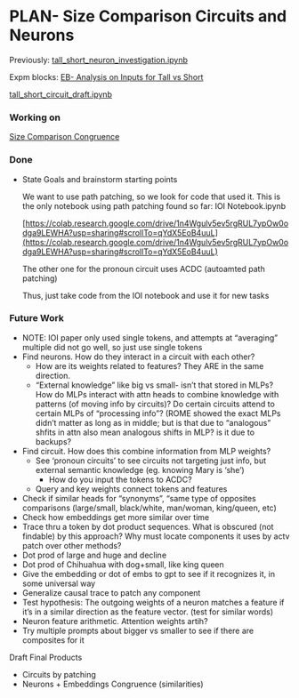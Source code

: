 # PLAN- Size Comparison Circuits and Neurons

Previously: [tall_short_neuron_investigation.ipynb](../Code%20Notebooks%20432b45bb746f43eabf4172f69d384f8a/tall_short_neuron_investigation%20ipynb%20b6fb8fd5adfc47f4b7b737249042ae53.md)

Expm blocks: [EB- Analysis on Inputs for Tall vs Short](../Experimental%20Results%208545f5a36448499c934d8659ba08d2c1/EB-%20Analysis%20on%20Inputs%20for%20Tall%20vs%20Short%20370cf22d285243ec9dd1f4ad9e25efe8.md) 

[tall_short_circuit_draft.ipynb](../Code%20Notebooks%20432b45bb746f43eabf4172f69d384f8a/tall_short_circuit_draft%20ipynb%2060d5d6b60d014ebd950e958ed1264c6a.md) 

### Working on

[Size Comparison Congruence](PLAN-%20Size%20Comparison%20Circuits%20and%20Neurons%201111d95ef57b4131b259ef88363f3010/Size%20Comparison%20Congruence%20e94368b6a22a4e9e9d0d444b3c5972e5.md)

### Done

- State Goals and brainstorm starting points
    
    We want to use path patching, so we look for code that used it. This is the only notebook using path patching found so far: IOI Notebook.ipynb
    
    [https://colab.research.google.com/drive/1n4Wgulv5ev5rgRUL7ypOw0odga9LEWHA?usp=sharing#scrollTo=qYdX5EoB4uuL](https://colab.research.google.com/drive/1n4Wgulv5ev5rgRUL7ypOw0odga9LEWHA?usp=sharing#scrollTo=qYdX5EoB4uuL)
    
    The other one for the pronoun circuit uses ACDC (autoamted path patching)
    
    Thus, just take code from the IOI notebook and use it for new tasks
    

### Future Work

- NOTE: IOI paper only used single tokens, and attempts at “averaging” multiple did not go well, so just use single tokens
- Find neurons. How do they interact in a circuit with each other?
    - How are its weights related to features? They ARE in the same direction.
    - “External knowledge” like big vs small- isn’t that stored in MLPs? How do MLPs interact with attn heads to combine knowledge with patterns (of moving info by circuits)? Do certain circuits attend to certain MLPs of “processing info”? (ROME showed the exact MLPs didn’t matter as long as in middle; but is that due to “analogous” shfits in attn also mean analogous shifts in MLP? is it due to backups?
- Find circuit. How does this combine information from MLP weights?
    - See ‘pronoun circuits’ to see circuits not targeting just info, but external semantic knowledge (eg. knowing Mary is ‘she’)
        - How do you input the tokens to ACDC?
    - Query and key weights connect tokens and features
- Check if similar heads for “synonyms”, “same type of opposites comparisons (large/small, black/white, man/woman, king/queen, etc)
- Check how embeddings get more similar over time
- Trace thru a token by dot product sequences. What is obscured (not findable) by this approach? Why must locate components it uses by actv patch over other methods?
- Dot prod of large and huge and decline
- Dot prod of Chihuahua with dog+small, like king queen
- Give the embedding or dot of embs to gpt to see if it recognizes it, in some universal way
- Generalize causal trace to patch any component
- Test hypothesis: The outgoing weights of a neuron matches a feature if it’s in a similar direction as the feature vector. (test for similar words)
- Neuron feature arithmetic. Attention weights artih?
- Try multiple prompts about bigger vs smaller to see if there are composites for it

Draft Final Products

- Circuits by patching
- Neurons + Embeddings Congruence (similarities)